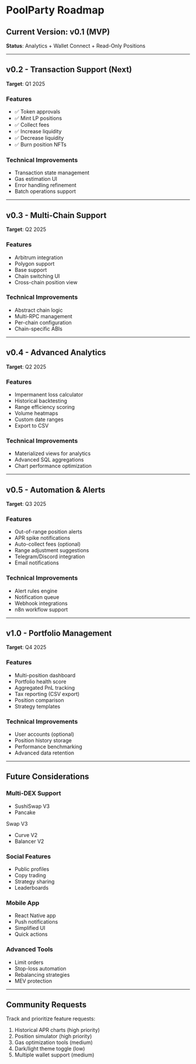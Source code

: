 # PoolParty Roadmap

## Current Version: v0.1 (MVP)

**Status**: Analytics + Wallet Connect + Read-Only Positions

---

## v0.2 - Transaction Support (Next)
**Target**: Q1 2025

### Features
- ✅ Token approvals
- ✅ Mint LP positions
- ✅ Collect fees
- ✅ Increase liquidity
- ✅ Decrease liquidity
- ✅ Burn position NFTs

### Technical Improvements
- Transaction state management
- Gas estimation UI
- Error handling refinement
- Batch operations support

---

## v0.3 - Multi-Chain Support
**Target**: Q2 2025

### Features
- Arbitrum integration
- Polygon support
- Base support
- Chain switching UI
- Cross-chain position view

### Technical Improvements
- Abstract chain logic
- Multi-RPC management
- Per-chain configuration
- Chain-specific ABIs

---

## v0.4 - Advanced Analytics
**Target**: Q2 2025

### Features
- Impermanent loss calculator
- Historical backtesting
- Range efficiency scoring
- Volume heatmaps
- Custom date ranges
- Export to CSV

### Technical Improvements
- Materialized views for analytics
- Advanced SQL aggregations
- Chart performance optimization

---

## v0.5 - Automation & Alerts
**Target**: Q3 2025

### Features
- Out-of-range position alerts
- APR spike notifications
- Auto-collect fees (optional)
- Range adjustment suggestions
- Telegram/Discord integration
- Email notifications

### Technical Improvements
- Alert rules engine
- Notification queue
- Webhook integrations
- n8n workflow support

---

## v1.0 - Portfolio Management
**Target**: Q4 2025

### Features
- Multi-position dashboard
- Portfolio health score
- Aggregated PnL tracking
- Tax reporting (CSV export)
- Position comparison
- Strategy templates

### Technical Improvements
- User accounts (optional)
- Position history storage
- Performance benchmarking
- Advanced data retention

---

## Future Considerations

### Multi-DEX Support
- SushiSwap V3
- Pancake

Swap V3
- Curve V2
- Balancer V2

### Social Features
- Public profiles
- Copy trading
- Strategy sharing
- Leaderboards

### Mobile App
- React Native app
- Push notifications
- Simplified UI
- Quick actions

### Advanced Tools
- Limit orders
- Stop-loss automation
- Rebalancing strategies
- MEV protection

---

## Community Requests

Track and prioritize feature requests:
1. Historical APR charts (high priority)
2. Position simulator (high priority)
3. Gas optimization tools (medium)
4. Dark/light theme toggle (low)
5. Multiple wallet support (medium)
